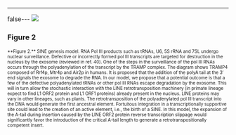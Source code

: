 ---
false---
<img src='http://europepmc.org/articles/PMC3575423/bin/mge-2-282-g2.jpg' style='max-height: 300px'>
### Figure 2
<p style='font-size: 10px;'>**Figure&nbsp;2.** SINE genesis model. RNA Pol III products such as tRNAs, U6, 5S rRNA and 7SL undergo nuclear surveillance. Defective or incorrectly formed pol III transcripts are targeted for destruction in the nucleus by the exosome (reviewed in ref. <xref ref-type="bibr" rid="R40">40</xref>). One of the steps in the surveillance of the pol III RNAs occurs through the polyadenylation of the transcript by the TRAMP complex. The diagram shows TRAMP4 composed of Rrf4p, Mtr4p and Air2p in humans. It is proposed that the addition of the polyA tail at the 3′ end signals the exosome to degrade the RNA. In our model, we propose that a potential outcome is that a few of the defective polyadenylated tRNAs or other pol III RNAs escape degradation by the exosome. This will in turn allow the stochastic interaction with the LINE retrotransposition machinery (in primate lineage expect to find L1 ORF2 protein and L1 ORF1 proteins) already present in the nucleus. LINE proteins may vary in other lineages, such as plants. The retrotransposition of the polyadenylated pol III transcript into the DNA would generate the first ancestral element. Fortuitous integration in a transcriptionally supportive site could lead to the creation of an active element, i.e., the birth of a SINE. In this model, the expansion of the A-tail during insertion caused by the LINE ORF2 protein reverse transcription slippage would significantly favor the introduction of the critical A-tail length to generate a retrotranspositionally competent insert.</p>